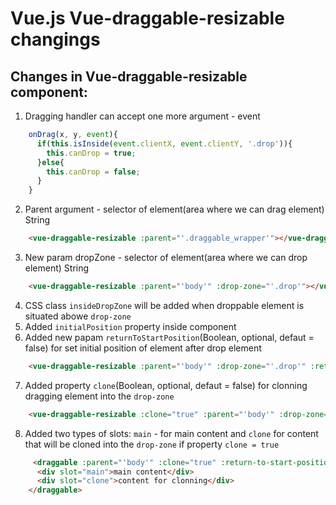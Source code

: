 # Vue.js  Vue-draggable-resizable changings

## Changes in Vue-draggable-resizable component:

1. Dragging handler can accept one more argument - event
```javascript
    onDrag(x, y, event){
      if(this.isInside(event.clientX, event.clientY, '.drop')){
        this.canDrop = true;
      }else{
        this.canDrop = false; 
      }
    }
```
2. Parent argument - selector of element(area where we can drag element) String
```html
    <vue-draggable-resizable :parent="'.draggable_wrapper'"></vue-draggable-resizable>
```
3. New param dropZone - selector of element(area where we can drop element) String
```html
    <vue-draggable-resizable :parent="'body'" :drop-zone="'.drop'"></vue-draggable-resizable>
```
4. CSS class `insideDropZone` will be added when droppable element is situated abowe `drop-zone`
5. Added `initialPosition` property inside component
6. Added new papam `returnToStartPosition`(Boolean, optional, defaut = false) for set initial position of element after drop element
```html
    <vue-draggable-resizable :parent="'body'" :drop-zone="'.drop'" :returnToStartPosition="true"></vue-draggable-resizable>
```
7. Added property `clone`(Boolean, optional, defaut = false) for clonning dragging element into the `drop-zone`
```html
    <vue-draggable-resizable :clone="true" :parent="'body'" :drop-zone="'.drop'" :returnToStartPosition="true"></vue-draggable-resizable>
```
8. Added two types of slots: `main` - for main content and `clone` for content that will be cloned into the `drop-zone` if property `clone = true`
```html
     <draggable :parent="'body'" :clone="true" :return-to-start-position="true" :drop-zone="'.drop'" @dragging="onDrag" @dragstop="drop">
      <div slot="main">main content</div>
      <div slot="clone">content for clonning</div>
    </draggable>
```

